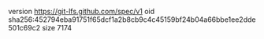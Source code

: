 version https://git-lfs.github.com/spec/v1
oid sha256:452794eba91751f65dcf1a2b8cb9c4c45159bf24b04a66bbe1ee2dde501c69c2
size 7174
